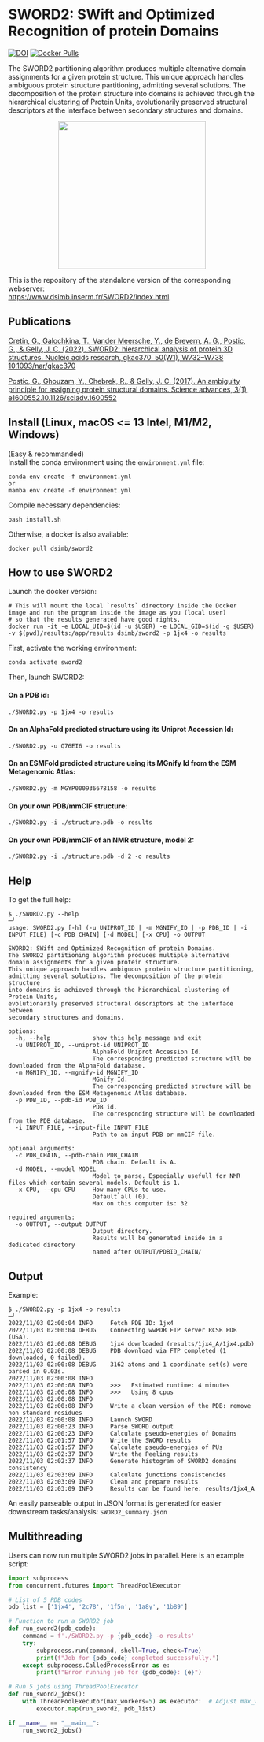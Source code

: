 # SWORD2: SWift and Optimized Recognition of protein Domains

[![DOI](https://zenodo.org/badge/518046197.svg)](https://zenodo.org/badge/latestdoi/518046197)
[![Docker Pulls](https://img.shields.io/docker/pulls/dsimb/sword2.svg)](https://hub.docker.com/r/dsimb/sword2)


The SWORD2 partitioning algorithm produces multiple alternative domain assignments for a given protein structure. This unique approach handles ambiguous protein structure partitioning, admitting several solutions. The decomposition of the protein structure into domains is achieved through the hierarchical clustering of Protein Units, evolutionarily preserved structural descriptors at the interface between secondary structures and domains.

<p align="center">
<picture>
  <source media="(prefers-color-scheme: dark)" srcset="https://user-images.githubusercontent.com/25644865/181113256-4c2e9740-014f-4d57-91d0-f5beaf7d51d3.png" width="300">
  <img alt="" src="https://user-images.githubusercontent.com/25644865/181106191-e97f1ace-fb93-41d1-a4f0-6a84b7fcc2a1.png" width="300">
</picture>
</p>

This is the repository of the standalone version of the corresponding webserver:  
https://www.dsimb.inserm.fr/SWORD2/index.html



## Publications

[Cretin, G., Galochkina, T., Vander Meersche, Y., de Brevern, A. G., Postic, G., & Gelly, J. C. (2022).
SWORD2: hierarchical analysis of protein 3D structures. Nucleic acids research, gkac370.
50(W1), W732–W738 10.1093/nar/gkac370](https://doi.org/10.1093/nar/gkac370)

[Postic, G., Ghouzam, Y., Chebrek, R., & Gelly, J. C. (2017).
An ambiguity principle for assigning protein structural domains.
Science advances, 3(1), e1600552.10.1126/sciadv.1600552](https://doi.org/10.1126/sciadv.1600552)



## Install (Linux, macOS <= 13 Intel, M1/M2, Windows)

(Easy & recommanded)  
Install the conda environment using the `environment.yml` file:
```
conda env create -f environment.yml
or
mamba env create -f environment.yml
```

Compile necessary dependencies:
```
bash install.sh
```

Otherwise, a docker is also available:
```
docker pull dsimb/sword2
```

## How to use SWORD2

Launch the docker version:
```
# This will mount the local `results` directory inside the Docker image and run the program inside the image as you (local user)
# so that the results generated have good rights.
docker run -it -e LOCAL_UID=$(id -u $USER) -e LOCAL_GID=$(id -g $USER) -v $(pwd)/results:/app/results dsimb/sword2 -p 1jx4 -o results
```

First, activate the working environment:
```
conda activate sword2
```

Then, launch SWORD2:

#### On a PDB id:
```
./SWORD2.py -p 1jx4 -o results
```

#### On an AlphaFold predicted structure using its Uniprot Accession Id:
```
./SWORD2.py -u Q76EI6 -o results
```

#### On an ESMFold predicted structure using its MGnify Id from the ESM Metagenomic Atlas:
```
./SWORD2.py -m MGYP000936678158 -o results
```

#### On your own PDB/mmCIF structure:
```
./SWORD2.py -i ./structure.pdb -o results
```

#### On your own PDB/mmCIF of an NMR structure, model 2:
```
./SWORD2.py -i ./structure.pdb -d 2 -o results
```

## Help

To get the full help:
```
$ ./SWORD2.py --help                                                                                                                                                        ─╯
usage: SWORD2.py [-h] (-u UNIPROT_ID | -m MGNIFY_ID | -p PDB_ID | -i INPUT_FILE) [-c PDB_CHAIN] [-d MODEL] [-x CPU] -o OUTPUT

SWORD2: SWift and Optimized Recognition of protein Domains.
The SWORD2 partitioning algorithm produces multiple alternative
domain assignments for a given protein structure.
This unique approach handles ambiguous protein structure partitioning,
admitting several solutions. The decomposition of the protein structure
into domains is achieved through the hierarchical clustering of Protein Units,
evolutionarily preserved structural descriptors at the interface between
secondary structures and domains.

options:
  -h, --help            show this help message and exit
  -u UNIPROT_ID, --uniprot-id UNIPROT_ID
                        AlphaFold Uniprot Accession Id.
                        The corresponding predicted structure will be downloaded from the AlphaFold database.
  -m MGNIFY_ID, --mgnify-id MGNIFY_ID
                        MGnify Id.
                        The corresponding predicted structure will be downloaded from the ESM Metagenomic Atlas database.
  -p PDB_ID, --pdb-id PDB_ID
                        PDB id.
                        The corresponding structure will be downloaded from the PDB database.
  -i INPUT_FILE, --input-file INPUT_FILE
                        Path to an input PDB or mmCIF file.

optional arguments:
  -c PDB_CHAIN, --pdb-chain PDB_CHAIN
                        PDB chain. Default is A.
  -d MODEL, --model MODEL
                        Model to parse. Especially usefull for NMR files which contain several models. Default is 1.
  -x CPU, --cpu CPU     How many CPUs to use.
                        Default all (0).
                        Max on this computer is: 32

required arguments:
  -o OUTPUT, --output OUTPUT
                        Output directory.
                        Results will be generated inside in a dedicated directory
                        named after OUTPUT/PDBID_CHAIN/
```


## Output

Example:
```
$ ./SWORD2.py -p 1jx4 -o results                                                                                                                                            ─╯
2022/11/03 02:00:04 INFO     Fetch PDB ID: 1jx4
2022/11/03 02:00:04 DEBUG    Connecting wwPDB FTP server RCSB PDB (USA).
2022/11/03 02:00:08 DEBUG    1jx4 downloaded (results/1jx4_A/1jx4.pdb)
2022/11/03 02:00:08 DEBUG    PDB download via FTP completed (1 downloaded, 0 failed).
2022/11/03 02:00:08 DEBUG    3162 atoms and 1 coordinate set(s) were parsed in 0.03s.
2022/11/03 02:00:08 INFO
2022/11/03 02:00:08 INFO     >>>   Estimated runtime: 4 minutes
2022/11/03 02:00:08 INFO     >>>   Using 8 cpus
2022/11/03 02:00:08 INFO
2022/11/03 02:00:08 INFO     Write a clean version of the PDB: remove non standard residues
2022/11/03 02:00:08 INFO     Launch SWORD
2022/11/03 02:00:23 INFO     Parse SWORD output
2022/11/03 02:00:23 INFO     Calculate pseudo-energies of Domains
2022/11/03 02:01:57 INFO     Write the SWORD results
2022/11/03 02:01:57 INFO     Calculate pseudo-energies of PUs
2022/11/03 02:02:37 INFO     Write the Peeling results
2022/11/03 02:02:37 INFO     Generate histogram of SWORD2 domains consistency
2022/11/03 02:03:09 INFO     Calculate junctions consistencies
2022/11/03 02:03:09 INFO     Clean and prepare results
2022/11/03 02:03:09 INFO     Results can be found here: results/1jx4_A
```

An easily parseable output in JSON format is generated for easier downstream tasks/analysis: `SWORD2_summary.json`



## Multithreading

Users can now run multiple SWORD2 jobs in parallel.
Here is an example script:
```python
import subprocess
from concurrent.futures import ThreadPoolExecutor

# List of 5 PDB codes
pdb_list = ['1jx4', '2c78', '1f5n', '1a8y', '1b89']

# Function to run a SWORD2 job
def run_sword2(pdb_code):
    command = f'./SWORD2.py -p {pdb_code} -o results'
    try:
        subprocess.run(command, shell=True, check=True)
        print(f"Job for {pdb_code} completed successfully.")
    except subprocess.CalledProcessError as e:
        print(f"Error running job for {pdb_code}: {e}")

# Run 5 jobs using ThreadPoolExecutor
def run_sword2_jobs():
    with ThreadPoolExecutor(max_workers=5) as executor:  # Adjust max_workers based on your system's capabilities
        executor.map(run_sword2, pdb_list)

if __name__ == "__main__":
    run_sword2_jobs()
```
